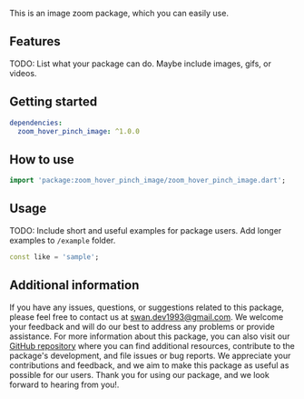 
This is an image zoom package, which you can easily use.

## Features

TODO: List what your package can do. Maybe include images, gifs, or videos.

## Getting started

```yaml
dependencies:
  zoom_hover_pinch_image: ^1.0.0
```

## How to use

```dart
import 'package:zoom_hover_pinch_image/zoom_hover_pinch_image.dart';

```

## Usage

TODO: Include short and useful examples for package users. Add longer examples
to `/example` folder.

```dart
const like = 'sample';
```

## Additional information

If you have any issues, questions, or suggestions related to this package, please feel free to contact us at [swan.dev1993@gmail.com](mailto:swan.dev1993@gmail.com). We welcome your feedback and will do our best to address any problems or provide assistance.
For more information about this package, you can also visit our [GitHub repository](https://github.com/SwanFlutter/avatar_better) where you can find additional resources, contribute to the package's development, and file issues or bug reports. We appreciate your contributions and feedback, and we aim to make this package as useful as possible for our users.
Thank you for using our package, and we look forward to hearing from you!.
